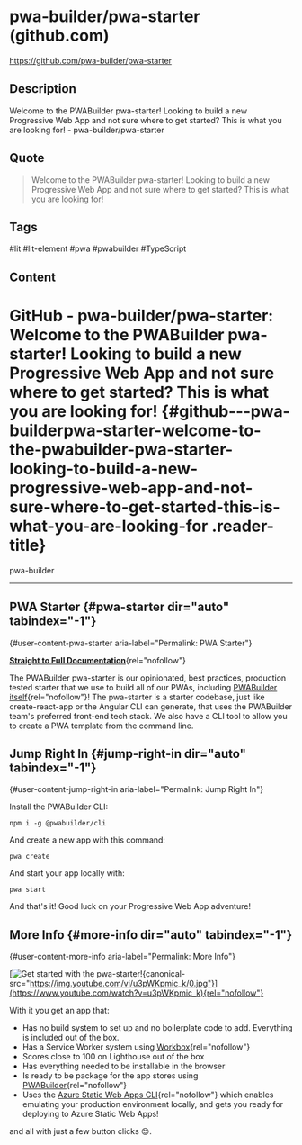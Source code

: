 # pwa-builder/pwa-starter (github.com)

<https://github.com/pwa-builder/pwa-starter>

## Description

Welcome to the PWABuilder pwa-starter! Looking to build a new Progressive Web App and not sure where to get started? This is what you are looking for! - pwa-builder/pwa-starter

## Quote

> Welcome to the PWABuilder pwa-starter! Looking to build a new Progressive Web App and not sure where to get started? This is what you are looking for!

## Tags

#lit #lit-element #pwa #pwabuilder #TypeScript

## Content

# GitHub - pwa-builder/pwa-starter: Welcome to the PWABuilder pwa-starter! Looking to build a new Progressive Web App and not sure where to get started? This is what you are looking for! {#github---pwa-builderpwa-starter-welcome-to-the-pwabuilder-pwa-starter-looking-to-build-a-new-progressive-web-app-and-not-sure-where-to-get-started-this-is-what-you-are-looking-for .reader-title}

pwa-builder

------------------------------------------------------------------------

## PWA Starter {#pwa-starter dir="auto" tabindex="-1"}

[](#pwa-starter){#user-content-pwa-starter aria-label="Permalink: PWA Starter"}

[**Straight to Full Documentation**](https://docs.pwabuilder.com/#/starter/quick-start){rel="nofollow"}

The PWABuilder pwa-starter is our opinionated, best practices, production tested starter that we use to build all of our PWAs, including [PWABuilder itself](https://blog.pwabuilder.com/posts/introducing-the-brand-new-pwa-builder/){rel="nofollow"}! The pwa-starter is a starter codebase, just like create-react-app or the Angular CLI can generate, that uses the PWABuilder team\'s preferred front-end tech stack. We also have a CLI tool to allow you to create a PWA template from the command line.

## Jump Right In {#jump-right-in dir="auto" tabindex="-1"}

[](#jump-right-in){#user-content-jump-right-in aria-label="Permalink: Jump Right In"}

Install the PWABuilder CLI:

`npm i -g @pwabuilder/cli`

And create a new app with this command:

`pwa create`

And start your app locally with:

`pwa start`

And that\'s it! Good luck on your Progressive Web App adventure!

## More Info {#more-info dir="auto" tabindex="-1"}

[](#more-info){#user-content-more-info aria-label="Permalink: More Info"}

[![Get started with the pwa-starter!](https://camo.githubusercontent.com/50224cae7d0b2b5541401f3a3bb11631cb548274ab9ce68b8375e52d5cfd3e76/68747470733a2f2f696d672e796f75747562652e636f6d2f76692f753370574b706d69635f6b2f302e6a7067){canonical-src="https://img.youtube.com/vi/u3pWKpmic_k/0.jpg"}](https://www.youtube.com/watch?v=u3pWKpmic_k){rel="nofollow"}

With it you get an app that:

-   Has no build system to set up and no boilerplate code to add. Everything is included out of the box.
-   Has a Service Worker system using [Workbox](https://developers.google.com/web/tools/workbox/){rel="nofollow"}
-   Scores close to 100 on Lighthouse out of the box
-   Has everything needed to be installable in the browser
-   Is ready to be package for the app stores using [PWABuilder](https://www.pwabuilder.com/){rel="nofollow"}
-   Uses the [Azure Static Web Apps CLI](https://azure.github.io/static-web-apps-cli){rel="nofollow"} which enables emulating your production environment locally, and gets you ready for deploying to Azure Static Web Apps!

and all with just a few button clicks 😊.
